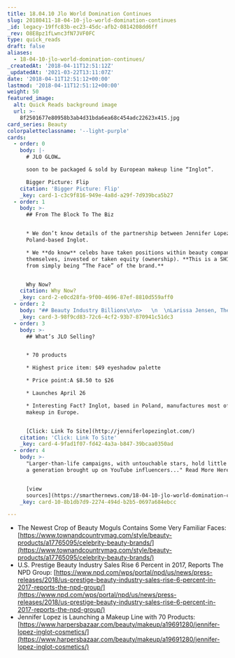 ```yaml
---
title: 18.04.10 Jlo World Domination Continues
slug: 20180411-18-04-10-jlo-world-domination-continues
_id: legacy-19ffc83b-ec23-45dc-afb2-0814208dd6ff
_rev: O8E8pz1fLwnc3fN7JVF0FC
type: quick_reads
draft: false
aliases:
  - 18-04-10-jlo-world-domination-continues/
_createdAt: '2018-04-11T12:51:12Z'
_updatedAt: '2021-03-22T13:11:07Z'
date: '2018-04-11T12:51:12+00:00'
lastmod: '2018-04-11T12:51:12+00:00'
weight: 50
featured_image:
  alt: Quick Reads background image
  url: >-
    8f2501677e80958b3ab4d31bda6ea68c454adc22623x415.jpg
card_series: Beauty
colorpaletteclassname: '--light-purple'
cards:
  - order: 0
    body: |-
      # JLO GLOW…

      soon to be packaged & sold by European makeup line “Inglot”.

      Bigger Picture: Flip
    citation: 'Bigger Picture: Flip'
    _key: card-1-c3c9f816-949e-4a8d-a29f-7d939bca5b27
  - order: 1
    body: >-
      ## From The Block To The Biz


      * We don’t know details of the partnership between Jennifer Lopez &
      Poland-based Inglot.

      * We **do know** celebs have taken positions within beauty companies
      themselves, invested or taken equity (ownership). **This is a SHIFT away
      from simply being “The Face” of the brand.**


      Why Now?
    citation: Why Now?
    _key: card-2-e0cd28fa-9f00-4696-87ef-8810d559aff0
  - order: 2
    body: "## Beauty Industry Billions\n\n>   \n  \nLarissa Jensen, The NPD Group\n\n* $17.7 B = U.S. beauty business.\n* Makeup = biggest segment.”As beauty brands and retailers look to understand a\x18what’s next’…their focus should be on developing new and alternative ways to engage with consumers.”"
    _key: card-3-98f9cd83-72c6-4cf2-93b7-870941c51dc3
  - order: 3
    body: >-
      ## What’s JLO Selling?


      * 70 products

      * Highest price item: $49 eyeshadow palette

      * Price point:A $8.50 to $26

      * Launches April 26

      * Interesting Fact? Inglot, based in Poland, manufactures most of its
      makeup in Europe.


      [Click: Link To Site](http://jenniferlopezinglot.com/)
    citation: 'Click: Link To Site'
    _key: card-4-9fad1f07-fd42-4a3a-b847-39bcaa0350ad
  - order: 4
    body: >-
      "Larger-than-life campaigns, with untouchable stars, hold little appeal to
      a generation brought up on YouTube influencers..." Read More Here:


      [view
      sources](https://smarthernews.com/18-04-10-jlo-world-domination-continues/)
    _key: card-10-8b1db7d9-2274-494d-b2b5-0697a684ebcc

---
```

* The Newest Crop of Beauty Moguls Contains Some Very Familiar Faces: [https://www.townandcountrymag.com/style/beauty-products/a17765095/celebrity-beauty-brands/](https://www.townandcountrymag.com/style/beauty-products/a17765095/celebrity-beauty-brands/)
* U.S. Prestige Beauty Industry Sales Rise 6 Percent in 2017, Reports The NPD Group: [https://www.npd.com/wps/portal/npd/us/news/press-releases/2018/us-prestige-beauty-industry-sales-rise-6-percent-in-2017-reports-the-npd-group/](https://www.npd.com/wps/portal/npd/us/news/press-releases/2018/us-prestige-beauty-industry-sales-rise-6-percent-in-2017-reports-the-npd-group/)
* Jennifer Lopez is Launching a Makeup Line with 70 Products: [https://www.harpersbazaar.com/beauty/makeup/a19691280/jennifer-lopez-inglot-cosmetics/](https://www.harpersbazaar.com/beauty/makeup/a19691280/jennifer-lopez-inglot-cosmetics/)